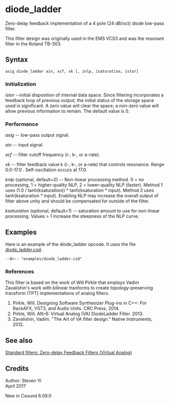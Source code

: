 <!--
id:diode_ladder
category:Signal Modifiers:Standard Filters
-->
# diode_ladder

Zero-delay feedback implementation of a 4 pole (24 dB/oct) diode low-pass filter.

This filter design was originally used in the EMS VCS3 and was the resonant filter in the Roland TB-303.

## Syntax
``` csound-orc
asig diode_ladder ain, xcf, xk [, inlp, isaturation, istor]
```

### Initialization

_istor_ --initial disposition of internal data space. Since filtering incorporates a feedback loop of previous output, the initial status of the storage space used is significant.  A zero value will clear the space; a non-zero value will allow previous information to remain. The default value is 0.

### Performance

_asig_ -- low-pass output signal.

_ain_ -- input signal.

_xcf_ -- filter cutoff frequency (i-, k-, or a-rate).

_xk_ -- filter feedback value k (i-, k-, or a-rate) that controls resonance. Range 0.0-17.0 . Self-oscillation occurs at 17.0.

_knlp_ (optional, default=0) -- Non-linear processing method. 0 = no processing, 1 = higher-quality NLP, 2 = lower-quality NLP (faster). Method 1 uses (1.0 / tanh(ksaturation)) * tanh(ksaturation * input). Method 2 uses tanh(ksaturation * input). Enabling NLP may increase the overall output of filter above unity and should be compensated for outside of the filter.

_ksaturation_ (optional, default=1) -- saturation amount to use for non-linear processing. Values > 1 increase the steepness of the NLP curve.

## Examples

Here is an example of the diode_ladder opcode. It uses the file [diode_ladder.csd](../../examples/diode_ladder.csd).

``` csound-csd title="Example of the diode_ladder opcode." linenums="1"
--8<-- "examples/diode_ladder.csd"
```

### References

This filter is based on the work of Will Pirkle that employs Vadim Zavalishin's work with bilinear tranforms to create topology-preserving transform (TPT) implementations of analog filters.

1.   Pirkle, Will. Designing Software Synthesizer Plug-ins in C++: For RackAFX, VST3, and Audio Units. CRC Press, 2014.
2.   Pirkle, Will. AN-6: Virtual Analog (VA) DiodeLadder Filter. 2013.
3.   Zavalishin, Vadim. "The Art of VA filter design." Native Instruments, 2012.

## See also

[Standard filters: Zero-delay Feedback Filters (Virtual Analog)](../../sigmod/standard)

## Credits

Author: Steven Yi<br>
April 2017<br>

New in Csound 6.09.0
